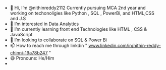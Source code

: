 - 👋 Hi, I’m @nithinreddy2112 Currently pursuing MCA 2nd year and working on techonoligies like Python , SQL , PowerBi, and HTML,CSS and J.S
- 👀 I’m interested in Data Analytics 
- 🌱 I’m currently learning front end Technologies like HTML , CSS & JavaScript 
- 💞️ I’m looking to collaborate on SQL & Power Bi
- 📫 How to reach me through linkdin " www.linkedin.com/in/nithin-reddy-chinni-19a78b247 "
- 😄 Pronouns: He/Him
- 

<!---
nithinreddy2112/nithinreddy2112 is a ✨ special ✨ repository because its `README.md` (this file) appears on your GitHub profile.
You can click the Preview link to take a look at your changes.
--->
